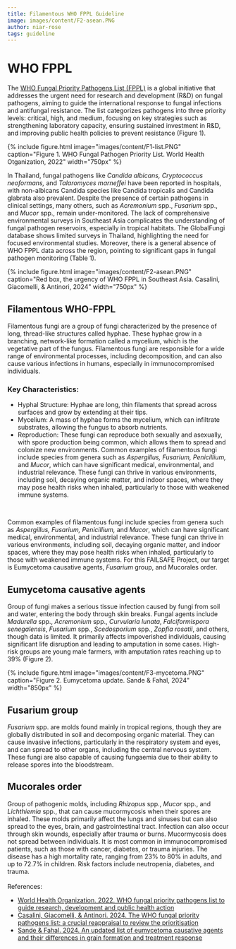 ```yaml
---
title: Filamentous WHO FPPL Guideline
image: images/content/F2-asean.PNG
author: niar-rose
tags: guideline
---
```


# WHO FPPL
The [WHO Fungal Priority Pathogens List (FPPL)](https://www.who.int/publications/i/item/9789240060241) is a global initiative that addresses the urgent need for research and development (R&D) on fungal pathogens, aiming to guide the international response to fungal infections and antifungal resistance. The list categorizes pathogens into three priority levels: critical, high, and medium, focusing on key strategies such as strengthening laboratory capacity, ensuring sustained investment in R&D, and improving public health policies to prevent resistance (Figure 1). 

{%
  include figure.html
  image="images/content/F1-list.PNG"
  caption="Figure 1. WHO Fungal Pathogen Priority List. World Health Otganization, 2022"
  width="750px"
%}

In Thailand, fungal pathogens like _Candida albicans, Cryptococcus neoformans,_ and _Talaromyces marneffei_ have been reported in hospitals, with non-albicans Candida species like Candida tropicalis and Candida glabrata also prevalent. Despite the presence of certain pathogens in clinical settings, many others, such as _Acremonium_ spp., _Fusarium_ spp., and _Mucor_ spp., remain under-monitored.
The lack of comprehensive environmental surveys in Southeast Asia complicates the understanding of fungal pathogen reservoirs, especially in tropical habitats. The GlobalFungi database shows limited surveys in Thailand, highlighting the need for focused environmental studies. Moreover, there is a general absence of WHO FPPL data across the region, pointing to significant gaps in fungal pathogen monitoring (Table 1).

{%
  include figure.html
  image="images/content/F2-asean.PNG"
  caption="Red box, the urgency of WHO FPPL in Southeast Asia. Casalini, Giacomelli, & Antinori, 2024"
  width="750px"
%}

## Filamentous WHO-FPPL
Filamentous fungi are a group of fungi characterized by the presence of long, thread-like structures called hyphae. These hyphae grow in a branching, network-like formation called a mycelium, which is the vegetative part of the fungus. Filamentous fungi are responsible for a wide range of environmental processes, including decomposition, and can also cause various infections in humans, especially in immunocompromised individuals.

### Key Characteristics:
* Hyphal Structure: Hyphae are long, thin filaments that spread across surfaces and grow by extending at their tips.
* Mycelium: A mass of hyphae forms the mycelium, which can infiltrate substrates, allowing the fungus to absorb nutrients.
* Reproduction: These fungi can reproduce both sexually and asexually, with spore production being common, which allows them to spread and colonize new environments.
Common examples of filamentous fungi include species from genera such as _Aspergillus, Fusarium, Penicillium,_ and _Mucor_, which can have significant medical, environmental, and industrial relevance.
These fungi can thrive in various environments, including soil, decaying organic matter, and indoor spaces, where they may pose health risks when inhaled, particularly to those with weakened immune systems.
<br>

Common examples of filamentous fungi include species from genera such as _Aspergillus, Fusarium, Penicillium,_ and _Mucor_, which can have significant medical, environmental, and industrial relevance.
These fungi can thrive in various environments, including soil, decaying organic matter, and indoor spaces, where they may pose health risks when inhaled, particularly to those with weakened immune systems.
For this FAILSAFE Project, our target is Eumycetoma causative agents, _Fusarium_ group, and Mucorales order.
<br>

## Eumycetoma causative agents<br>
Group of fungi makes a serious tissue infection caused by fungi from soil and water, entering the body through skin breaks. Fungal agents include _Madurella_ spp., _Acremonium_ spp., _Curvularia lunata_, _Falciformispora senegalensis_, _Fusarium_ spp., _Scedosporium_ spp., _Zopfia rosatii_, and others, though data is limited. It primarily affects impoverished individuals, causing significant life disruption and leading to amputation in some cases. High-risk groups are young male farmers, with amputation rates reaching up to 39% (Figure 2).

{%
  include figure.html
  image="images/content/F3-mycetoma.PNG"
  caption="Figure 2. Eumycetoma update. Sande & Fahal, 2024"
  width="850px"
%}

## Fusarium group<br>
_Fusarium_ spp. are molds found mainly in tropical regions, though they are globally distributed in soil and decomposing organic material. They can cause invasive infections, particularly in the respiratory system and eyes, and can spread to other organs, including the central nervous system. These fungi are also capable of causing fungaemia due to their ability to release spores into the bloodstream.
<br>
## Mucorales order<br>
Group of pathogenic molds, including _Rhizopus_ spp., _Mucor_ spp., and _Lichthiemia_ spp., that can cause mucormycosis when their spores are inhaled. These molds primarily affect the lungs and sinuses but can also spread to the eyes, brain, and gastrointestinal tract. Infection can also occur through skin wounds, especially after trauma or burns. Mucormycosis does not spread between individuals. It is most common in immunocompromised patients, such as those with cancer, diabetes, or trauma injuries. The disease has a high mortality rate, ranging from 23% to 80% in adults, and up to 72.7% in children. Risk factors include neutropenia, diabetes, and trauma.
<br>
<br>
References:
* [World Health Organization. 2022. WHO fungal priority pathogens list to guide research, development and public health action](https://www.who.int/publications/i/item/9789240060241)
* [Casalini, Giacomelli, & Antinori. 2024. The WHO fungal priority pathogens list: a crucial reappraisal to review the prioritisation ](https://www.thelancet.com/action/showPdf?pii=S2666-5247%2824%2900042-9)
* [Sande & Fahal. 2024. An updated list of eumycetoma causative agents and their differences in grain formation and treatment response](https://journals.asm.org/doi/epdf/10.1128/cmr.00034-23)
